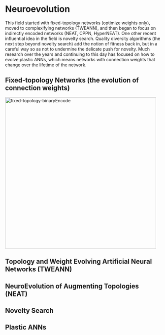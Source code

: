 # Neuroevolution
This field started with fixed-topology networks (optimize weights only), moved to complexifying networks (TWEANN), and then began to focus on indirectly encoded networks (NEAT, CPPN, HyperNEAT). One other recent influential idea in the field is novelty search. Quality diversity algorithms (the next step beyond novelty search) add the notion of fitness back in, but in a careful way so as not to undermine the delicate push for novelty. Much research over the years and continuing to this day has focused on how to evolve plastic ANNs, which means networks with connection weights that change over the lifetime of the network.
## Fixed-topology Networks (the evolution of connection weights)

<img width="490" alt="fixed-topology-binaryEncode" src="https://user-images.githubusercontent.com/92612359/140245215-645576b5-535b-4f3c-a2a6-64fa5d2efd1f.png">

## Topology and Weight Evolving Artificial Neural Networks (TWEANN)
## NeuroEvolution of Augmenting Topologies (NEAT)
## Novelty Search
## Plastic ANNs
